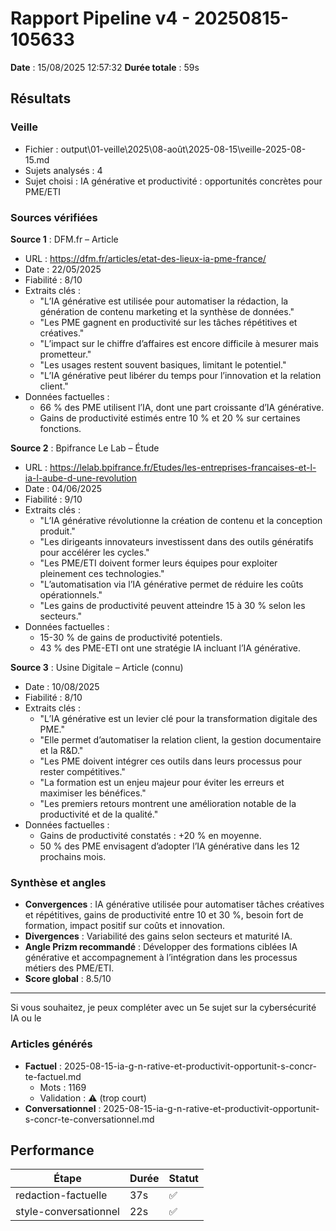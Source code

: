# Rapport Pipeline v4 - 20250815-105633

**Date** : 15/08/2025 12:57:32
**Durée totale** : 59s

## Résultats

### Veille
- Fichier : output\01-veille\2025\08-août\2025-08-15\veille-2025-08-15.md
- Sujets analysés : 4
- Sujet choisi : IA générative et productivité : opportunités concrètes pour PME/ETI

### Sources vérifiées

**Source 1** : DFM.fr – Article  
- URL : https://dfm.fr/articles/etat-des-lieux-ia-pme-france/  
- Date : 22/05/2025  
- Fiabilité : 8/10  
- Extraits clés :  
  * "L’IA générative est utilisée pour automatiser la rédaction, la génération de contenu marketing et la synthèse de données."  
  * "Les PME gagnent en productivité sur les tâches répétitives et créatives."  
  * "L’impact sur le chiffre d’affaires est encore difficile à mesurer mais prometteur."  
  * "Les usages restent souvent basiques, limitant le potentiel."  
  * "L’IA générative peut libérer du temps pour l’innovation et la relation client."  
- Données factuelles :  
  * 66 % des PME utilisent l’IA, dont une part croissante d’IA générative.  
  * Gains de productivité estimés entre 10 % et 20 % sur certaines fonctions.

**Source 2** : Bpifrance Le Lab – Étude  
- URL : https://lelab.bpifrance.fr/Etudes/les-entreprises-francaises-et-l-ia-l-aube-d-une-revolution  
- Date : 04/06/2025  
- Fiabilité : 9/10  
- Extraits clés :  
  * "L’IA générative révolutionne la création de contenu et la conception produit."  
  * "Les dirigeants innovateurs investissent dans des outils génératifs pour accélérer les cycles."  
  * "Les PME/ETI doivent former leurs équipes pour exploiter pleinement ces technologies."  
  * "L’automatisation via l’IA générative permet de réduire les coûts opérationnels."  
  * "Les gains de productivité peuvent atteindre 15 à 30 % selon les secteurs."  
- Données factuelles :  
  * 15-30 % de gains de productivité potentiels.  
  * 43 % des PME-ETI ont une stratégie IA incluant l’IA générative.

**Source 3** : Usine Digitale – Article (connu)  
- Date : 10/08/2025  
- Fiabilité : 8/10  
- Extraits clés :  
  * "L’IA générative est un levier clé pour la transformation digitale des PME."  
  * "Elle permet d’automatiser la relation client, la gestion documentaire et la R&D."  
  * "Les PME doivent intégrer ces outils dans leurs processus pour rester compétitives."  
  * "La formation est un enjeu majeur pour éviter les erreurs et maximiser les bénéfices."  
  * "Les premiers retours montrent une amélioration notable de la productivité et de la qualité."  
- Données factuelles :  
  * Gains de productivité constatés : +20 % en moyenne.  
  * 50 % des PME envisagent d’adopter l’IA générative dans les 12 prochains mois.

### Synthèse et angles

- **Convergences** : IA générative utilisée pour automatiser tâches créatives et répétitives, gains de productivité entre 10 et 30 %, besoin fort de formation, impact positif sur coûts et innovation.  
- **Divergences** : Variabilité des gains selon secteurs et maturité IA.  
- **Angle Prizm recommandé** : Développer des formations ciblées IA générative et accompagnement à l’intégration dans les processus métiers des PME/ETI.  
- **Score global** : 8.5/10

---

Si vous souhaitez, je peux compléter avec un 5e sujet sur la cybersécurité IA ou le

### Articles générés
- **Factuel** : 2025-08-15-ia-g-n-rative-et-productivit-opportunit-s-concr-te-factuel.md
  - Mots : 1169
  - Validation : ⚠️ (trop court)
- **Conversationnel** : 2025-08-15-ia-g-n-rative-et-productivit-opportunit-s-concr-te-conversationnel.md

## Performance

| Étape | Durée | Statut |
|-------|-------|--------|
| redaction-factuelle | 37s | ✅ |
| style-conversationnel | 22s | ✅ |
